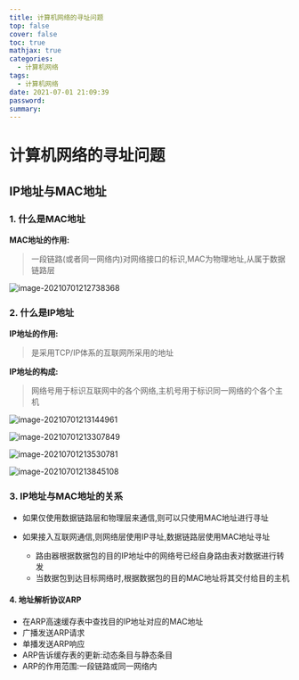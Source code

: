 ```yaml
---
title: 计算机网络的寻址问题
top: false
cover: false
toc: true
mathjax: true
categories:
  - 计算机网络
tags:
  - 计算机网络
date: 2021-07-01 21:09:39
password:
summary:
---
```


# 计算机网络的寻址问题

## IP地址与MAC地址

### 1. 什么是MAC地址

**MAC地址的作用:**

> 一段链路(或者同一网络内)对网络接口的标识,MAC为物理地址,从属于数据链路层

![image-20210701212738368](E:\myblog\blog\source\_posts\计算机网络的寻址问题\image-20210701212738368.png)



### 2. 什么是IP地址

**IP地址的作用:**

> 是采用TCP/IP体系的互联网所采用的地址

**IP地址的构成:**

> 网络号用于标识互联网中的各个网络,主机号用于标识同一网络的个各个主机

![image-20210701213144961](E:\myblog\blog\source\_posts\计算机网络的寻址问题\image-20210701213144961.png)

![image-20210701213307849](E:\myblog\blog\source\_posts\计算机网络的寻址问题\image-20210701213307849.png)

![image-20210701213530781](E:\myblog\blog\source\_posts\计算机网络的寻址问题\image-20210701213530781.png)

![image-20210701213845108](E:\myblog\blog\source\_posts\计算机网络的寻址问题\image-20210701213845108.png) 

### 3. IP地址与MAC地址的关系

* 如果仅使用数据链路层和物理层来通信,则可以只使用MAC地址进行寻址

* 如果接入互联网通信,则网络层使用IP寻址,数据链路层使用MAC地址寻址
  * 路由器根据数据包的目的IP地址中的网络号已经自身路由表对数据进行转发
  * 当数据包到达目标网络时,根据数据包的目的MAC地址将其交付给目的主机

#### 4. 地址解析协议ARP

* 在ARP高速缓存表中查找目的IP地址对应的MAC地址
* 广播发送ARP请求
* 单播发送ARP响应
* ARP告诉缓存表的更新:动态条目与静态条目
* ARP的作用范围:一段链路或同一网络内